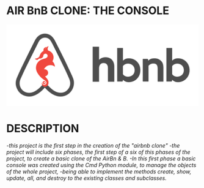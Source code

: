# AIR BnB CLONE: THE CONSOLE
![logo de mi proyecto](images/hbnb_logo.png)


# DESCRIPTION

*-this project is the first step in the creation of the "airbnb clone"
-the project will include six phases, the first step of a six of this
phases of the project, to create a basic clone of the AirBn & B.
-In this first phase a basic console was created using the Cmd Python module,
to manage the objects of the whole project,
-being able to implement the methods create, show, update, all,
and destroy to the existing classes and subclasses.*
